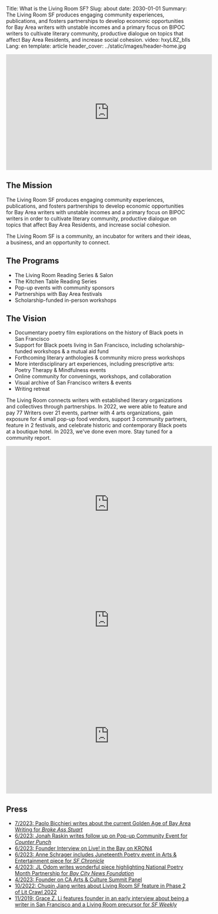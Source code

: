 Title: What is the Living Room SF?
Slug: about
date: 2030-01-01
Summary: The Living Room SF produces engaging community experiences, publications, and fosters partnerships to develop economic opportunities for Bay Area writers with unstable incomes and a primary focus on BIPOC writers to cultivate literary community, productive dialogue on topics that affect Bay Area Residents, and increase social cohesion.
video: hxyL8Z_bIls
Lang: en
template: article
header_cover: ../static/images/header-home.jpg

<center><iframe width="560" height="315" src="https://www.youtube.com/embed/hxyL8Z_bIls" title="YouTube video player" rel=0 controls=0 autoplay=1 modestbranding=1 frameborder="0" allow="accelerometer; clipboard-write; encrypted-media; gyroscope; picture-in-picture; web-share" allowfullscreen></iframe></center>

## The Mission

The Living Room SF produces engaging community experiences, publications, and fosters partnerships to develop economic opportunities for Bay Area writers with unstable incomes and a primary focus on BIPOC writers in order to cultivate literary community, productive dialogue on topics that affect Bay Area Residents, and increase social cohesion.

The Living Room SF is a community, an incubator for writers and their ideas, a business, and an opportunity to connect.

## The Programs

- The Living Room Reading Series & Salon
- The Kitchen Table Reading Series
- Pop-up events with community sponsors
- Partnerships with Bay Area festivals
- Scholarship-funded in-person workshops

## The Vision

- Documentary poetry film explorations on the history of Black poets in San Francisco
- Support for Black poets living in San Francisco, including scholarship-funded workshops & a mutual aid fund
- Forthcoming literary anthologies & community micro press workshops
- More interdisciplinary art experiences, including prescriptive arts: Poetry Therapy & Mindfulness events
- Online community for convenings, workshops, and collaboration
- Visual archive of San Francisco writers & events
- Writing retreat

The Living Room connects writers with established literary organizations and collectives through partnerships. In 2022, we were able to feature and pay 77 Writers over 21 events, partner with 4 arts organizations, gain exposure for 4 small pop-up food vendors, support 3 community partners, feature in 2 festivals, and celebrate historic and contemporary Black poets at a boutique hotel. In 2023, we've done even more. Stay tuned for a community report. 

<iframe width="560" height="315" src="https://www.youtube.com/embed/zyGpnp_1iXo?si=roZffru2cDB1uQrh" title="YouTube video player" frameborder="0" allow="accelerometer; autoplay; clipboard-write; encrypted-media; gyroscope; picture-in-picture; web-share" allowfullscreen></iframe>

<iframe width="560" height="315" src="https://www.youtube.com/embed/aKyj-7l2oBo?si=gZw4DxpCJ-QoMooj" title="YouTube video player" frameborder="0" allow="accelerometer; autoplay; clipboard-write; encrypted-media; gyroscope; picture-in-picture; web-share" allowfullscreen></iframe>

<iframe width="560" height="315" src="https://www.youtube.com/embed/qxN3DQuh3DU?si=pfaSGzwTzHVK8xGr" title="YouTube video player" frameborder="0" allow="accelerometer; autoplay; clipboard-write; encrypted-media; gyroscope; picture-in-picture; web-share" allowfullscreen></iframe>

## Press

- [7/2023: Paolo Bicchieri writes about the current Golden Age of Bay Area Writing for *Broke Ass Stuart*](https://brokeassstuart.com/2023/07/10/writing-poetry-events-bay-area-san-francisco/) 
- [6/2023: Jonah Raskin writes follow up on Pop-up Community Event for *Counter Punch*](https://www.counterpunch.org/2023/06/23/a-jubilant-juneteenth-in-san-francisco-2023/)
- [6/2023: Founder Interview on Live! in the Bay on KRON4](https://www.kron4.com/live-in-the-bay/the-living-room-sf-hosts-free-juneteenth-poetry-reading-at-kimpton-alton-hotel/)
- [6/2023: Anne Schrager includes Juneteenth Poetry event in Arts & Entertainment piece for *SF Chronicle*](https://www.sfchronicle.com/entertainment/article/juneteenth-bay-area-guide-18142472.php)
- [4/2023: JL Odom writes wonderful piece highlighting National Poetry Month Partnership for *Bay City News Foundation*](https://localnewsmatters.org/2023/04/13/a-partnership-for-the-greater-good-living-room-kimpton-alton-hotel-unite-for-poetry-month/)
- [4/2023: Founder on CA Arts & Culture Summit Panel](https://youtu.be/TJSXlEXuo74)
- [10/2022: Chuqin Jiang writes about Living Room SF feature in Phase 2 of Lit Crawl 2022](https://missionlocal.org/2022/10/live-reporting-of-lit-crawl-2022/)
- [11/2019: Grace Z. Li features founder in an early interview about being a writer in San Francisco and a Living Room precursor for *SF Weekly*](https://www.sfweekly.com/archives/how-to-make-it-as-a-writer-in-san-francisco/article_0bc3801f-41b4-51b4-b547-a77ff2a429e4.html)
